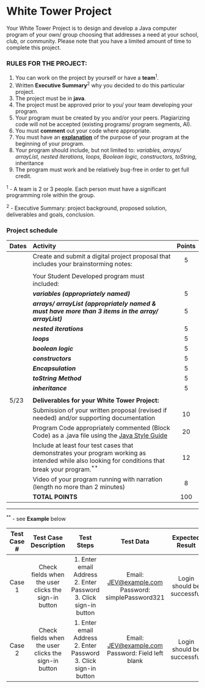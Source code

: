 # White Tower Project
  
Your White Tower Project is to design and develop a Java computer program of your own/ group choosing that addresses a need at your school, club, or community.   Please note that you have a limited amount of time to complete this project. 

### RULES FOR THE PROJECT:
1) You can work on the project by yourself or have a **team**<sup>1</sup>.
2) Written **Executive Summary**<sup>2</sup> why you decided to do this particular project.  
3) The project must be in **java**.
4) The project must be approved prior to you/ your team developing your program.
5) Your program must be created by you and/or your peers.  Plagiarizing code will not be accepted (existing programs/ program segments, AI).
6) You must **comment** out your code where appropriate.
7) You must have an [**explanation**](https://ap-csa-java.github.io/CSA_JAVA-Course/home.html#java-style-guidelines) of the purpose of your program at the beginning of your program.
8) Your program should include, but not limited to: *variables, arrays/ arrayList, nested iterations, loops, Boolean logic, constructors, toString*, inheritance
9) The program must work and be relatively bug-free in order to get full credit.

 
<sup>1</sup> - A team is 2 or 3 people.  Each person must have a significant programming role within the group.

<sup>2</sup> - Executive Summary: project background, proposed solution, deliverables and goals, conclusion.


### Project schedule
| Dates | Activity | Points |
| :--- | :--- | :---: |
|  | Create and submit a digital project proposal that includes your brainstorming notes: | 5 |
|    |
|  |Your Student Developed program must included: |   |
|  | ***variables (appropriately named)*** | 5 |
|  | ***arrays/ arrayList (appropriately named & must have more than 3 items in the array/ arrayList)*** | 5 |
|  | ***nested iterations*** | 5 |
|  | ***loops*** | 5 |
|  | ***boolean logic*** | 5 |
|  | ***constructors*** | 5 |
|  | ***Encapsulation*** | 5 |
|  | ***toString Method*** | 5 |
|  | ***inheritance*** | 5 |
|    |
| 5/23 | **Deliverables for your White Tower Project:** |  |
|  | Submission of your written proposal (revised if needed) and/or supporting documentation | 10 |
|  | Program Code appropriately commented (Block Code) as a .java file using the [Java Style Guide](https://ap-csa-java.github.io/CSA_JAVA-Course/home.html#java-style-guidelines)  | 20 |
|  | Include at least four test cases that demonstrates your program working as intended while also looking for conditions that break your program.<sup>**</sup> | 12 |
|  | Video of your program running with narration (length no more than 2 minutes) | 8 | 
|  | **TOTAL POINTS** | 100 |

------------------------------------------------------------------------------------------

<sup>**</sup> - see **Example** below

| Test Case # | Test Case Description | Test Steps | Test Data | Expected Result | Actual Result | Pass/Fail |
| :------: | :------: | :------: | :------: | :------: | :------: | :------: |
| Case 1 | Check fields when the user clicks the sign-in button | 1. Enter email Address <br> 2. Enter Password <br> 3. Click sign-in button | Email: JEV@example.com <br> Password: simplePassword321 | Login should be successful | Login was successful | Pass |
| Case 2 | Check fields when the user clicks the sign-in button | 1. Enter email Address <br> 2. Enter Password <br> 3. Click sign-in button | Email: JEV@example.com <br> Password: Field left blank | Login should be successful | Login was not successful | Fail |
